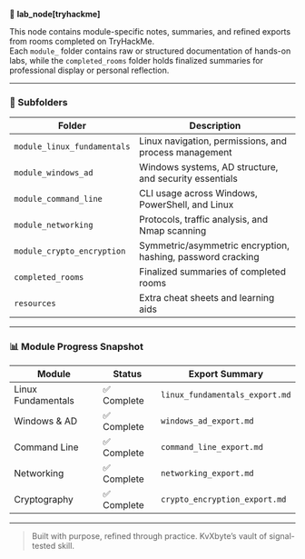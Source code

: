 🧪 **lab_node[tryhackme]**

This node contains module-specific notes, summaries, and refined exports from rooms completed on TryHackMe.  
Each `module_` folder contains raw or structured documentation of hands-on labs, while the `completed_rooms` folder holds finalized summaries for professional display or personal reflection.

---

### 📁 Subfolders

| Folder                     | Description                                                  |
|----------------------------|--------------------------------------------------------------|
| `module_linux_fundamentals` | Linux navigation, permissions, and process management         |
| `module_windows_ad`         | Windows systems, AD structure, and security essentials        |
| `module_command_line`       | CLI usage across Windows, PowerShell, and Linux              |
| `module_networking`         | Protocols, traffic analysis, and Nmap scanning               |
| `module_crypto_encryption`  | Symmetric/asymmetric encryption, hashing, password cracking  |
| `completed_rooms`           | Finalized summaries of completed rooms                       |
| `resources`                 | Extra cheat sheets and learning aids                         |

---

### 📊 Module Progress Snapshot

| Module              | Status     | Export Summary                  |
|---------------------|------------|----------------------------------|
| Linux Fundamentals  | ✅ Complete | `linux_fundamentals_export.md`   |
| Windows & AD        | ✅ Complete | `windows_ad_export.md`           |
| Command Line        | ✅ Complete | `command_line_export.md`         |
| Networking          | ✅ Complete | `networking_export.md`           |
| Cryptography        | ✅ Complete | `crypto_encryption_export.md`    |

---

> Built with purpose, refined through practice. KvXbyte’s vault of signal-tested skill.
